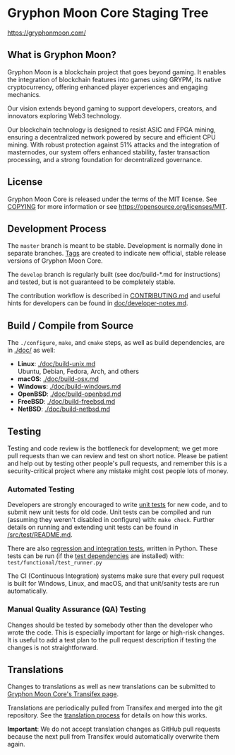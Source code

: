 Gryphon Moon Core Staging Tree
===========================

https://gryphonmoon.com/

What is Gryphon Moon?
--------------------

Gryphon Moon is a blockchain project that goes beyond gaming. It enables the integration of blockchain features into games using GRYPM, its native cryptocurrency, offering enhanced player experiences and engaging mechanics. 

Our vision extends beyond gaming to support developers, creators, and innovators exploring Web3 technology. 

Our blockchain technology is designed to resist ASIC and FPGA mining, ensuring a decentralized network powered by secure and efficient CPU mining.
With robust protection against 51% attacks and the integration of masternodes, our system offers enhanced stability, faster transaction processing, and a strong foundation for decentralized governance.

License
-------

Gryphon Moon Core is released under the terms of the MIT license. See [COPYING](COPYING) for more
information or see https://opensource.org/licenses/MIT.

Development Process
-------------------

The `master` branch is meant to be stable. Development is normally done in separate branches.
[Tags](https://github.com/gogryphon/gryphoonmoon/tags) are created to indicate new official, stable release versions of Gryphon Moon Core.

The `develop` branch is regularly built (see doc/build-*.md for instructions) and tested, but is not guaranteed to be completely stable.

The contribution workflow is described in [CONTRIBUTING.md](CONTRIBUTING.md) and useful hints for developers can be found in [doc/developer-notes.md](doc/developer-notes.md).

Build / Compile from Source
---------------------------

The `./configure`, `make`, and `cmake` steps, as well as build dependencies, are in [./doc/](/doc) as well:

- **Linux**: [./doc/build-unix.md](/doc/build-unix.md) \
  Ubuntu, Debian, Fedora, Arch, and others
- **macOS**: [./doc/build-osx.md](/doc/build-osx.md)
- **Windows**: [./doc/build-windows.md](/doc/build-windows.md)
- **OpenBSD**: [./doc/build-openbsd.md](/doc/build-openbsd.md)
- **FreeBSD**: [./doc/build-freebsd.md](/doc/build-freebsd.md)
- **NetBSD**: [./doc/build-netbsd.md](/doc/build-netbsd.md)

Testing
-------

Testing and code review is the bottleneck for development; we get more pull requests than we can review and test on short notice. Please be patient and help out by testing other people's pull requests, and remember this is a security-critical project where any mistake might cost people lots of money.

### Automated Testing

Developers are strongly encouraged to write [unit tests](src/test/README.md) for new code, and to submit new unit tests for old code. Unit tests can be compiled and run (assuming they weren't disabled in configure) with: `make check`. Further details on running and extending unit tests can be found in [/src/test/README.md](/src/test/README.md).

There are also [regression and integration tests](/test), written in Python.
These tests can be run (if the [test dependencies](/test) are installed) with: `test/functional/test_runner.py`

The CI (Continuous Integration) systems make sure that every pull request is built for Windows, Linux, and macOS, and that unit/sanity tests are run automatically.

### Manual Quality Assurance (QA) Testing

Changes should be tested by somebody other than the developer who wrote the code. This is especially important for large or high-risk changes. It is useful to add a test plan to the pull request description if testing the changes is not straightforward.

Translations
------------

Changes to translations as well as new translations can be submitted to [Gryphon Moon Core's Transifex page](https://www.transifex.com/projects/p/dash/).

Translations are periodically pulled from Transifex and merged into the git repository. See the [translation process](doc/translation_process.md) for details on how this works.

**Important**: We do not accept translation changes as GitHub pull requests because the next pull from Transifex would automatically overwrite them again.
